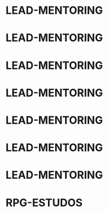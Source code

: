 # LEAD-MENTORING
# LEAD-MENTORING
# LEAD-MENTORING
# LEAD-MENTORING
# LEAD-MENTORING
# LEAD-MENTORING
# LEAD-MENTORING
# RPG-ESTUDOS
